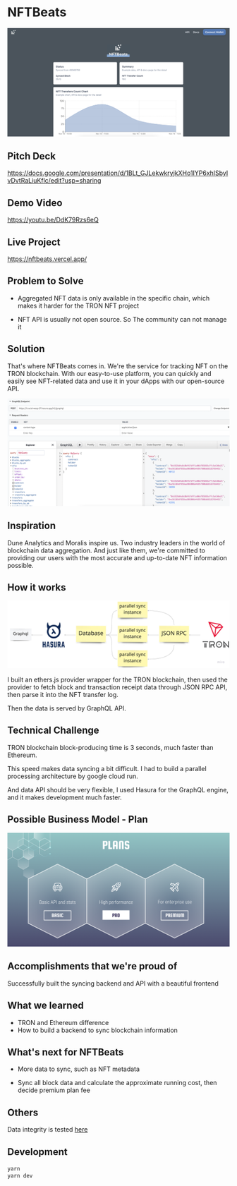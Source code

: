 # NFTBeats

![stats](./docs/stats.png)

## Pitch Deck

https://docs.google.com/presentation/d/1BLt_GJLekwkryjkXHo1IYP6xhISbyIvDvtRaLiuKflc/edit?usp=sharing

## Demo Video

https://youtu.be/DdK79Rzs6eQ

## Live Project

https://nftbeats.vercel.app/

## Problem to Solve

- Aggregated NFT data is only available in the specific chain, which makes it harder for the TRON NFT project

- NFT API is usually not open source. So The community can not manage it

## Solution

That's where NFTBeats comes in. We're the service for tracking NFT on the TRON blockchain. With our easy-to-use platform, you can quickly and easily see NFT-related data and use it in your dApps with our open-source API.

![api](./docs/api.png)

## Inspiration

Dune Analytics and Moralis inspire us. Two industry leaders in the world of blockchain data aggregation. And just like them, we're committed to providing our users with the most accurate and up-to-date NFT information possible.

## How it works

![how-it-works](./docs/how-it-works.jpg)

I built an ethers.js provider wrapper for the TRON blockchain, then used the provider to fetch block and transaction receipt data through JSON RPC API, then parse it into the NFT transfer log.

Then the data is served by GraphQL API.

## Technical Challenge

TRON blockchain block-producing time is 3 seconds, much faster than Ethereum.

This speed makes data syncing a bit difficult. I had to build a parallel processing architecture by google cloud run.

And data API should be very flexible, I used Hasura for the GraphQL engine, and it makes development much faster.

## Possible Business Model - Plan

![plan](./docs/plan.png)

## Accomplishments that we're proud of

Successfully built the syncing backend and API with a beautiful frontend

## What we learned

- TRON and Ethereum difference
- How to build a backend to sync blockchain information

## What's next for NFTBeats

- More data to sync, such as NFT metadata

- Sync all block data and calculate the approximate running cost, then decide premium plan fee

## Others

Data integrity is tested [here](./docs/data-integrity.md)

## Development

```
yarn
yarn dev
```
